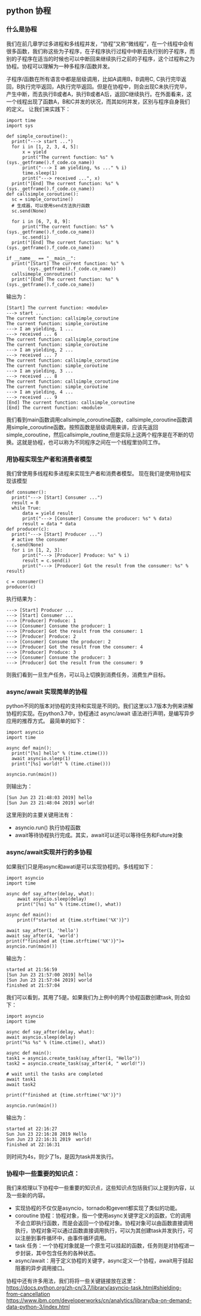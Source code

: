 ## python 协程
### 什么是协程
我们在前几章学过多进程和多线程并发，“协程”又称“微线程”，在一个线程中会有很多函数，我们称这些为子程序，在子程序执行过程中中断去执行别的子程序，而别的子程序在适当的时候也可以中断回来继续执行之前的子程序，这个过程称之为协程。协程可以理解为一种多程序/函数并发。

子程序/函数在所有语言中都是层级调用，比如A调用B，B调用C, C执行完毕返回，B执行完毕返回，A执行完毕返回。但是在协程中，则会出现C未执行完毕，产生中断，而去执行B或者A，执行B或者A后，返回C继续执行。在外面看来，这一个线程出现了函数A，B和C并发的状况，而其如何并发，区别与程序自身我们的定义。
让我们来实践下：
```
import time
import sys 

def simple_coroutine():
  print("---> start ...")
  for i in [1, 2, 3, 4, 5]: 
      x = yield
      print("The current function: %s" % (sys._getframe().f_code.co_name))
      print("---> I am yielding, %s ..." % i)
      time.sleep(1)
      print("---> received ...", x)
  print("[End] The current function: %s" % (sys._getframe().f_code.co_name))                                                                             
def callsimple_coroutine():
  sc = simple_coroutine()
  # 生成器，可以使用send方法执行函数
  sc.send(None)

  for i in [6, 7, 8, 9]: 
      print("The current function: %s" % (sys._getframe().f_code.co_name))
      sc.send(i)
  print("[End] The current function: %s" % (sys._getframe().f_code.co_name))

if __name__ == "__main__":
  print("[Start] The current function: %s" %
        (sys._getframe().f_code.co_name))
  callsimeple_conroutine()
  print("[End] The current function: %s" % (sys._getframe().f_code.co_name))
```
输出为：
```
[Start] The current function: <module>
---> start ...
The current function: callsimple_coroutine
The current function: simple_coroutine
---> I am yielding, 1 ...
---> received ... 6
The current function: callsimple_coroutine
The current function: simple_coroutine
---> I am yielding, 2 ...
---> received ... 7
The current function: callsimple_coroutine
The current function: simple_coroutine
---> I am yielding, 3 ...
---> received ... 8
The current function: callsimple_coroutine
The current function: simple_coroutine
---> I am yielding, 4 ...
---> received ... 9
[End] The current function: callsimple_coroutine
[End] The current function: <module>
```
我们看到main函数调用callsimple_coroutine函数，callsimple_coroutine函数调用simple_coroutine函数。按照函数是层级调用来讲，应该先返回simple_coroutine，然后callsimple_routine,但是实际上这两个程序是在不断的切换。这就是协程，也可以称为不同程序之间在一个线程里协同工作。

### 用协程实现生产者和消费者模型
 我们曾使用多线程和多进程来实现生产者和消费者模型。
 现在我们是使用协程实现该模型
```
def consumer():
  print("---> [Start] Consumer ...")
  result = 0 
  while True:
      data = yield result
      print("---> [Consumer] Consume the producer: %s" % data)
      result = data * data                                                                                      
def producer(c):
  print("---> [Start] Producer ...")
  # active the consumer
  c.send(None)
  for i in [1, 2, 3]: 
      print("---> [Producer] Produce: %s" % i)
      result = c.send(i)
      print("---> [Producer] Got the result from the consumer: %s" % result)

c = consumer()
producer(c)
```
执行结果为：
```
---> [Start] Producer ...
---> [Start] Consumer ...
---> [Producer] Produce: 1
---> [Consumer] Consume the producer: 1
---> [Producer] Got the result from the consumer: 1
---> [Producer] Produce: 2
---> [Consumer] Consume the producer: 2
---> [Producer] Got the result from the consumer: 4
---> [Producer] Produce: 3
---> [Consumer] Consume the producer: 3
---> [Producer] Got the result from the consumer: 9
```
则我们看到一旦生产任务，可以马上切换到消费任务，消费生产目标。
### async/await 实现简单的协程
python不同的版本对协程的支持和实现是不同的。我们这里以3.7版本为例来讲解协程的实现。在python3.7中，协程通过 async/await 语法进行声明，是编写异步应用的推荐方式。
最简单的如下：
```
import asyncio
import time

async def main():
  print("[%s] hello" % (time.ctime()))
  await asyncio.sleep(1)
  print("[%s] world!" % (time.ctime()))
                                                
asyncio.run(main())
```
则输出为：
```
[Sun Jun 23 21:48:03 2019] hello
[Sun Jun 23 21:48:04 2019] world!
```
这里用到的主要关键用法有：
* asyncio.run() 执行协程函数
* await等待协程执行完成。其实，await可以还可以等待任务和Future对象
### async/await实现并行的多协程
如果我们只是用async和awati是可以实现协程的。多线程如下：
```
import asyncio
import time

async def say_after(delay, what):
    await asyncio.sleep(delay)
    print("[%s] %s" % (time.ctime(), what))

async def main():
    print(f"started at {time.strftime('%X')}")
  
await say_after(1, 'hello')
await say_after(4, 'world')                                                                                             
print(f"finished at {time.strftime('%X')}")=
asyncio.run(main())
```
输出为：
```
started at 21:56:59
[Sun Jun 23 21:57:00 2019] hello
[Sun Jun 23 21:57:04 2019] world
finished at 21:57:04
```
我们可以看到，其用了5是。如果我们为上例中的两个协程函数创建task, 则会如下：
```
import asyncio
import time

async def say_after(delay, what):
await asyncio.sleep(delay)
print("%s %s" % (time.ctime(), what))
                                    
async def main():
task1 = asyncio.create_task(say_after(1, "Hello"))
task2 = asyncio.create_task(say_after(4, " world!"))

# wait until the tasks are completed
await task1
await task2

print(f"finished at {time.strftime('%X')}")

asyncio.run(main())
```
输出为：
```
started at 22:16:27
Sun Jun 23 22:16:28 2019 Hello
Sun Jun 23 22:16:31 2019  world!
finished at 22:16:31
```
则时间为4s，则少了1s，是因为task并发执行。

### 协程中一些重要的知识点：
我们来梳理以下协程中一些重要的知识点，这些知识点包括我们以上提到内容，以及一些新的内容。
* 实现协程的不仅仅是asyncio，tornado和gevent都实现了类似的功能。
* coroutine 协程：协程对象，指一个使用async关键字定义的函数，它的调用不会立即执行函数，而是会返回一个协程对象。协程对象可以由函数直接调用执行，协程对象可以通过函数直接调用执行，可以为其创建task并发执行，可以注册到事件循环中，由事件循环调用。
* task 任务：一个协程对象就是一个原生可以挂起的函数，任务则是对协程进一步封装，其中包含任务的各种状态。
* async/await：用于定义协程的关键字，async定义一个协程，await用于挂起阻塞的异步调用接口。

协程中还有许多用法，我们将将一些关键链接放在这里：
https://docs.python.org/zh-cn/3.7/library/asyncio-task.html#shielding-from-cancellation
https://www.ibm.com/developerworks/cn/analytics/library/ba-on-demand-data-python-3/index.html

